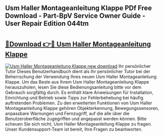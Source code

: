## Usm Haller Montageanleitung Klappe PDf Free Download - Part-BpV Service Owner Guide - User Repair Edition 044tm

# <h2><a href="http://df8lepe.blite.top/?on=Usm+Haller+Montageanleitung+Klappe">🔗Download 👉🔴 Usm Haller Montageanleitung Klappe</a></h2>

[![Usm Haller Montageanleitung Klappe new download](https://i.imgur.com/lujVjoI.png)](http://df8lepe.blite.top/?on=Usm+Haller+Montageanleitung+Klappe)
Ihr persönlicher Tutor Dieses Benutzerhandbuch dient als Ihr persönlicher Tutor bei der Beherrschung der Verwendung Ihres neuen Usm Haller Montageanleitung Klappe. Um das Beste aus Ihrem Usm Haller Montageanleitung Klappe herauszuholen, lesen Sie diese Bedienungsanleitung bitte vor dem Gebrauch sorgfältig durch. Es enthält klare Anweisungen für Installation, Einrichtung und Betrieb sowie Tipps zur Fehlerbehebung bei häufig auftretenden Problemen. Zu den erweiterten Funktionen von Usm Haller Montageanleitung Klappe gehören Objekterkennung, Bewegungssensoren, anpassbare Warnungen und Fernzugriff, auf die alle über die Benutzeroberfläche zugegriffen und angepasst werden können. Bitte scheuen Sie sich nicht, Usm Haller Montageanleitung Klappe zu fragen. Unser Kundensupport-Team ist bereit, Ihre Fragen zu beantworten.
